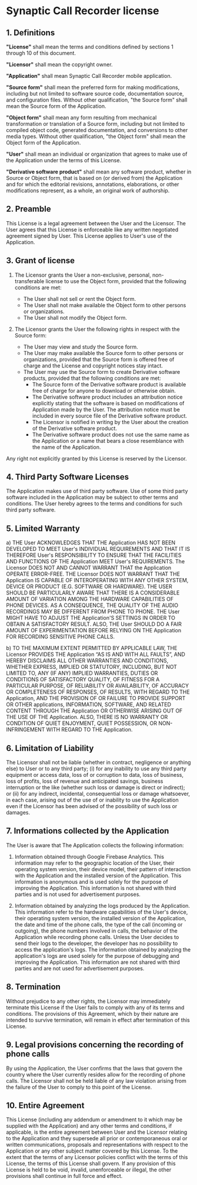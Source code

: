 Synaptic Call Recorder license
==============================

1\. Definitions
--------------

**"License"** shall mean the terms and conditions defined by sections 1
through 10 of this document.

**"Licensor"** shall mean the copyright owner.

**"Application"** shall mean Synaptic Call Recorder mobile application.

**"Source form"** shall mean the preferred form for making
modifications, including but not limited to software source code,
documentation source, and configuration files. Without other qualification, "the Source form" shall mean the Source form of the Application.

**"Object form"** shall mean any form resulting from mechanical
transformation or translation of a Source form, including but not
limited to compiled object code, generated documentation, and
conversions to other media types. Without other qualification, "the Object form" shall mean the Object form of the Application.

**"User"** shall mean an individual or organization that agrees to make
use of the Application under the terms of this License.

**"Derivative software product"** shall mean any software product,
whether in Source or Object form, that is based on (or derived from) the
Application and for which the editorial revisions, annotations,
elaborations, or other modifications represent, as a whole, an original
work of authorship.

2\. Preamble
-----------

This License is a legal agreement between the User and the Licensor. The
User agrees that this License is enforceable like any written negotiated
agreement signed by User. This License applies to User's use of the
Application.

3\. Grant of license
-------------------
1. The Licensor grants the User a non-exclusive, personal, non-transferable license to use the Object form, provided that the following conditions are met:
	- The User shall not sell or rent the Object form.
	- The User shall not make available the Object form to other persons or organizations.
	- The User shall not modify the Object form.

2. The Licensor grants the User the following rights in respect with the Source form:
	- The User may view and study the Source form.
	- The User may make available the Source form to other persons or organizations, provided that the Source form is offered free of charge and the License and copyright notices stay intact.
	- The User may use the Source form to create Derivative software products, provided that the following conditions are met: 
	    - The Source form of the Derivative software product is available free of charge for anyone to download or otherwise obtain.
	    - The Derivative software product includes an attribution notice explicitly stating that the software is based on modifications of Application made by the User. The attribution notice must be included in every source file of the Derivative software product.
	    - The Licensor is notified in writing by the User about the creation of the Derivative software product.
	    - The Derivative software product does not use the same name as the Application or a name that bears a close resemblance with the name of the Application.  

Any right not explicitly granted by this License is reserved by the Licensor.	    


4\. Third Party Software Licenses
--------------------------------

The Application makes use of third party software. Use of some third
party software included in the Application may be subject to other terms
and conditions. The User hereby agrees to the terms and conditions for
such third party software.

5\. Limited Warranty
-------------------

​a) THE User ACKNOWLEDGES THAT THE Application HAS NOT BEEN DEVELOPED TO
MEET User's INDIVIDUAL REQUIREMENTS AND THAT IT IS THEREFORE User's
RESPONSIBILITY TO ENSURE THAT THE FACILITIES AND FUNCTIONS OF THE
Application MEET User's REQUIREMENTS. The Licensor DOES NOT AND CANNOT
WARRANT THAT the Application OPERATE ERROR-FREE. THE Licensor DOES NOT
WARRANT THAT THE Application IS CAPABLE OF INTEROPERATING WITH ANY OTHER
SYSTEM, DEVICE OR PRODUCT (E.G. SOFTWARE OR HARDWARE). THE USER SHOULD
BE PARTICULARLY AWARE THAT THERE IS A CONSIDERABLE AMOUNT OF VARIATION
AMONG THE HARDWARE CAPABILITIES OF PHONE DEVICES. AS A CONSEQUENCE, THE
QUALITY OF THE AUDIO RECORDINGS MAY BE DIFFERENT FROM PHONE TO PHONE.
THE User MIGHT HAVE TO ADJUST THE Application'S SETTINGS IN ORDER TO
OBTAIN A SATISFACTORY RESULT. ALSO, THE User SHOULD DO A FAIR AMOUNT OF
EXPERIMENTATION BEFORE RELYING ON THE Application FOR RECORDING
SENSITIVE PHONE CALLS.

​b) TO THE MAXIMUM EXTENT PERMITTED BY APPLICABLE LAW, THE Licensor
PROVIDES THE Application “AS IS AND WITH ALL FAULTS”, AND HEREBY
DISCLAIMS ALL OTHER WARRANTIES AND CONDITIONS, WHETHER EXPRESS, IMPLIED
OR STATUTORY, INCLUDING, BUT NOT LIMITED TO, ANY (IF ANY) IMPLIED
WARRANTIES, DUTIES OR CONDITIONS OF SATISFACTORY QUALITY, OF FITNESS FOR
A PARTICULAR PURPOSE, OF RELIABILITY OR AVAILABILITY, OF ACCURACY OR
COMPLETENESS OF RESPONSES, OF RESULTS, WITH REGARD TO THE Application,
AND THE PROVISION OF OR FAILURE TO PROVIDE SUPPORT OR OTHER
applications, INFORMATION, SOFTWARE, AND RELATED CONTENT THROUGH THE
Application OR OTHERWISE ARISING OUT OF THE USE OF THE Application.
ALSO, THERE IS NO WARRANTY OR CONDITION OF QUIET ENJOYMENT, QUIET
POSSESSION, OR NON-INFRINGEMENT WITH REGARD TO THE Application.

6\. Limitation of Liability
--------------------------

​The Licensor shall not be liable (whether in contract, negligence or
anything else) to User or to any third party; (i) for any inability to
use any third party equipment or access data, loss of or corruption to
data, loss of business, loss of profits, loss of revenue and anticipated
savings, business interruption or the like (whether such loss or damage
is direct or indirect); or (ii) for any indirect, incidental,
consequential loss or damage whatsoever, in each case, arising out of
the use of or inability to use the Application even if the Licensor has
been advised of the possibility of such loss or damages.


7\. Informations collected by the Application
-------------------------------------------------------------

The User is aware that The Application collects the following
information:

1.  Information obtained through Google Firebase Analytics. This
    information may refer to the geographic location of the User, their
    operating system version, their device model, their pattern of
    interaction with the Application and the installed version of the
    Application. This information is anonymous and is used solely for
    the purpose of improving the Application. This information is not
    shared with third parties and is not used for advertisement
    purposes.

2.  Information obtained by analyzing the logs produced by the
    Application. This information refer to the hardware capabilities of
    the User's device, their operating system version, the installed
    version of the Application, the date and time of the phone calls,
    the type of the call (incoming or outgoing), the phone numbers
    involved in calls, the behavior of the Application while recording
    phone calls. Unless the User decides to send their logs to the developer, the developer has no possibility
    to access the application's logs. The information obtained by
    analyzing the application's logs are used solely for the purpose of
    debugging and improving the Application. This information are not
    shared with third parties and are not used for advertisement
    purposes.

8\. Termination
--------------

Without prejudice to any other rights, the Licensor may immediately
terminate this License if the User fails to comply with any of its terms
and conditions. The provisions of this Agreement, which by their nature
are intended to survive termination, will remain in effect after
termination of this License.

9\. Legal provisions concerning the recording of phone calls
------------------------------------------------------------

By using the Application, the User confirms that the laws that govern
the country where the User currently resides allow for the recording of
phone calls. The Licensor shall not be held liable of any law violation
arising from the failure of the User to comply to this point of the License.

10\. Entire Agreement
--------------------

This License (including any addendum or amendment to it which may be
supplied with the Application) and any other terms and conditions, if
applicable, is the entire agreement between User and the Licensor relating
to the Application and they supersede all prior or contemporaneous oral
or written communications, proposals and representations with respect to
the Application or any other subject matter covered by this License. To
the extent that the terms of any Licensor policies conflict with the terms
of this License, the terms of this License shall govern. If any
provision of this License is held to be void, invalid, unenforceable or
illegal, the other provisions shall continue in full force and effect.